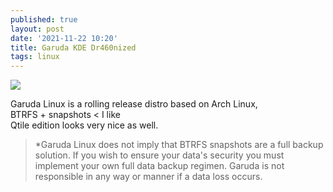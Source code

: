 ```yaml
---
published: true
layout: post
date: '2021-11-22 10:20'
title: Garuda KDE Dr460nized
tags: linux 
---
```

[![](https://garudalinux.org/images/garuda/download/dr460nized/garuda-dr460nized.webp)](https://garudalinux.org/downloads.html)

Garuda Linux is a rolling release distro based on Arch Linux,  
BTRFS + snapshots < I like  
Qtile edition looks very nice as well.

> *Garuda Linux does not imply that BTRFS snapshots are a full backup solution. If you wish to ensure your data's security you must implement your own full data backup regimen. Garuda is not responsible in any way or manner if a data loss occurs. 
